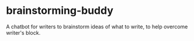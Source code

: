 # brainstorming-buddy
A chatbot for writers to brainstorm ideas of what to write, to help overcome writer's block.

